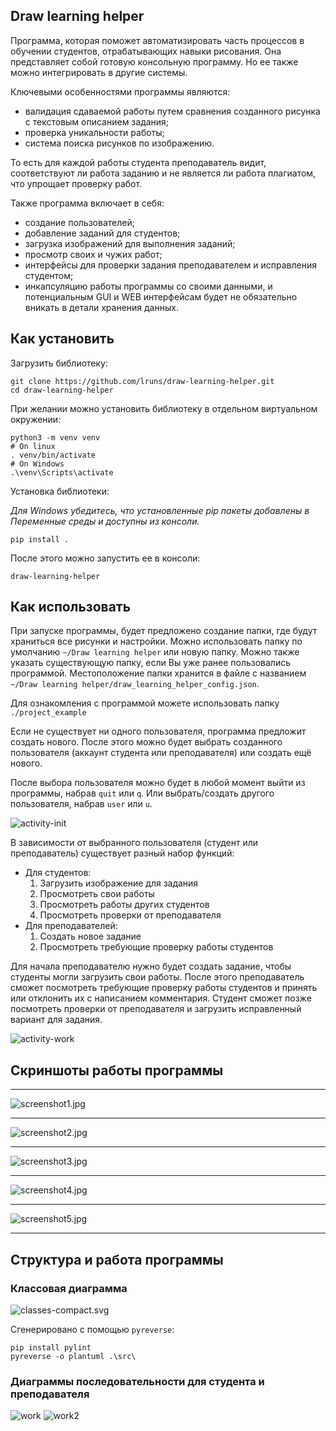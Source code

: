## Draw learning helper

Программа, которая поможет автоматизировать часть процессов в обучении студентов,
отрабатывающих навыки рисования. Она представляет собой готовую консольную программу. Но ее также
можно интегрировать в другие системы.

Ключевыми особенностями программы являются:
- валидация сдаваемой работы путем сравнения созданного рисунка с текстовым описанием задания;
- проверка уникальности работы;
- система поиска рисунков по изображению.

То есть для каждой работы студента преподаватель видит, соответствуют ли работа заданию
и не является ли работа плагиатом, что упрощает проверку работ.

Также программа включает в себя:
- создание пользователей;
- добавление заданий для студентов;
- загрузка изображений для выполнения заданий;
- просмотр своих и чужих работ;
- интерфейсы для проверки задания преподавателем и исправления студентом;
- инкапсуляцию работы программы со своими данными, и потенциальным GUI и WEB интерфейсам будет не обязательно вникать в детали хранения данных.

## Как установить

Загрузить библиотеку:

```
git clone https://github.com/lruns/draw-learning-helper.git
cd draw-learning-helper
```

При желании можно установить библиотеку в отдельном виртуальном окружении:
```
python3 -m venv venv
# On linux
. venv/bin/activate
# On Windows
.\venv\Scripts\activate
```

Установка библиотеки:

_Для Windows убедитесь, что установленные pip пакеты добавлены в
Переменные среды и доступны из консоли._
```
pip install .
```

После этого можно запустить ее в консоли:
```
draw-learning-helper
```

## Как использовать

При запуске программы, будет предложено создание папки, где будут храниться все рисунки и настройки.
Можно использовать папку по умолчанию `~/Draw learning helper` или новую папку.
Можно также указать существующую папку, если Вы уже ранее пользовались программой.
Местоположение папки хранится в файле с названием `~/Draw learning helper/draw_learning_helper_config.json`.

Для ознакомления с программой можете использовать папку `./project_example`

Если не существует ни одного пользователя, программа предложит создать нового. После этого можно будет
выбрать созданного пользователя (аккаунт студента или преподавателя) или создать ещё нового.

После выбора пользователя можно будет в любой момент выйти из программы, набрав `quit` или `q`.
Или выбрать/создать другого пользователя, набрав `user` или `u`.

![activity-init](docs/activity-init.svg)

В зависимости от выбранного пользователя (студент или преподаватель) существует разный набор функций:
- Для студентов:
  1. Загрузить изображение для задания
  2. Просмотреть свои работы
  3. Просмотреть работы других студентов
  4. Просмотреть проверки от преподавателя
- Для преподавателей:
  1. Создать новое задание
  2. Просмотреть требующие проверку работы студентов

Для начала преподавателю нужно будет создать задание, чтобы студенты могли загрузить свои работы. После
этого преподаватель сможет посмотреть требующие проверку работы студентов и принять или отклонить их
с написанием комментария. Студент сможет позже посмотреть проверки от преподавателя и загрузить 
исправленный вариант для задания.

![activity-work](docs/activity-work.svg)

## Скриншоты работы программы
___
![screenshot1.jpg](docs/screenshot1.jpg)
___
![screenshot2.jpg](docs/screenshot2.jpg)
___
![screenshot3.jpg](docs/screenshot3.jpg)
___
![screenshot4.jpg](docs/screenshot4.jpg)
___
![screenshot5.jpg](docs/screenshot5.jpg)
___

## Структура и работа программы
### Классовая диаграмма

![classes-compact.svg](docs/classes-compact.svg)

Сгенерировано с помощью `pyreverse`:
```
pip install pylint
pyreverse -o plantuml .\src\
```
### Диаграммы последовательности для студента и преподавателя
![work](docs/sequence-diagram.svg)
![work2](docs/sequence-diagram2.svg)